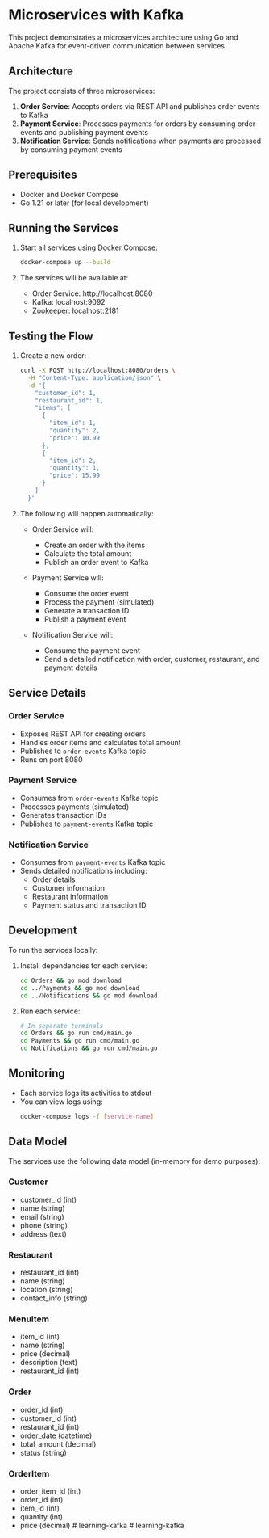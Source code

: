 # Microservices with Kafka

This project demonstrates a microservices architecture using Go and Apache Kafka for event-driven communication between services.

## Architecture

The project consists of three microservices:

1. **Order Service**: Accepts orders via REST API and publishes order events to Kafka
2. **Payment Service**: Processes payments for orders by consuming order events and publishing payment events
3. **Notification Service**: Sends notifications when payments are processed by consuming payment events

## Prerequisites

- Docker and Docker Compose
- Go 1.21 or later (for local development)

## Running the Services

1. Start all services using Docker Compose:
   ```bash
   docker-compose up --build
   ```

2. The services will be available at:
   - Order Service: http://localhost:8080
   - Kafka: localhost:9092
   - Zookeeper: localhost:2181

## Testing the Flow

1. Create a new order:
   ```bash
   curl -X POST http://localhost:8080/orders \
     -H "Content-Type: application/json" \
     -d '{
       "customer_id": 1,
       "restaurant_id": 1,
       "items": [
         {
           "item_id": 1,
           "quantity": 2,
           "price": 10.99
         },
         {
           "item_id": 2,
           "quantity": 1,
           "price": 15.99
         }
       ]
     }'
   ```

2. The following will happen automatically:
   - Order Service will:
     - Create an order with the items
     - Calculate the total amount
     - Publish an order event to Kafka

   - Payment Service will:
     - Consume the order event
     - Process the payment (simulated)
     - Generate a transaction ID
     - Publish a payment event

   - Notification Service will:
     - Consume the payment event
     - Send a detailed notification with order, customer, restaurant, and payment details

## Service Details

### Order Service
- Exposes REST API for creating orders
- Handles order items and calculates total amount
- Publishes to `order-events` Kafka topic
- Runs on port 8080

### Payment Service
- Consumes from `order-events` Kafka topic
- Processes payments (simulated)
- Generates transaction IDs
- Publishes to `payment-events` Kafka topic

### Notification Service
- Consumes from `payment-events` Kafka topic
- Sends detailed notifications including:
  - Order details
  - Customer information
  - Restaurant information
  - Payment status and transaction ID

## Development

To run the services locally:

1. Install dependencies for each service:
   ```bash
   cd Orders && go mod download
   cd ../Payments && go mod download
   cd ../Notifications && go mod download
   ```

2. Run each service:
   ```bash
   # In separate terminals
   cd Orders && go run cmd/main.go
   cd Payments && go run cmd/main.go
   cd Notifications && go run cmd/main.go
   ```

## Monitoring

- Each service logs its activities to stdout
- You can view logs using:
  ```bash
  docker-compose logs -f [service-name]
  ```

## Data Model

The services use the following data model (in-memory for demo purposes):

### Customer
- customer_id (int)
- name (string)
- email (string)
- phone (string)
- address (text)

### Restaurant
- restaurant_id (int)
- name (string)
- location (string)
- contact_info (string)

### MenuItem
- item_id (int)
- name (string)
- price (decimal)
- description (text)
- restaurant_id (int)

### Order
- order_id (int)
- customer_id (int)
- restaurant_id (int)
- order_date (datetime)
- total_amount (decimal)
- status (string)

### OrderItem
- order_item_id (int)
- order_id (int)
- item_id (int)
- quantity (int)
- price (decimal) # learning-kafka
#   l e a r n i n g - k a f k a 
 
 